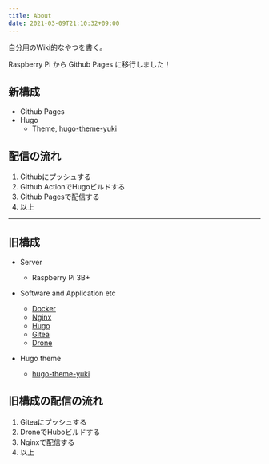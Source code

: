 ```yaml
---
title: About
date: 2021-03-09T21:10:32+09:00
---
```


自分用のWiki的なやつを書く。

Raspberry Pi から Github Pages に移行しました！

## 新構成

- Github Pages
- Hugo
  - Theme, [hugo-theme-yuki](https://github.com/WhaleMountain/hugo-theme-yuki)


## 配信の流れ

1. Githubにプッシュする
1. Github ActionでHugoビルドする
1. Github Pagesで配信する
1. 以上

---

## 旧構成

- Server
  - Raspberry Pi 3B+

- Software and Application etc
  - [Docker](https://docker.com/)
  - [Nginx](https://www.nginx.com/)
  - [Hugo](https://gohugo.io/)
  - [Gitea](https://gitea.io/)
  - [Drone](https://drone.io/)

- Hugo theme
  - [hugo-theme-yuki](https://github.com/WhaleMountain/hugo-theme-yuki)

## 旧構成の配信の流れ

1. Giteaにプッシュする
2. DroneでHuboビルドする
3. Nginxで配信する
4. 以上